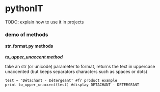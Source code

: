 pythonIT
========
TODO: explain how to use it in projects

<h3>demo of methods</h3>
<h4>str_format.py methods</h4>
<b><i>to_upper_unaccent method</i></b>
<p>take an str (or unicode) parameter to format, returns the text in uppercase unaccented (but keeps
separators characters such as spaces or dots) </p>
<pre><code>test = 'Détachant - Détergeant' #fr product example
print to_upper_unaccent(test) #display DETACHANT - DETERGEANT</code></pre>
